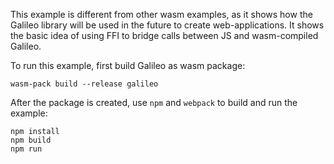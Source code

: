 This example is different from other wasm examples, as it shows how the Galileo library will be used in the future
to create web-applications. It shows the basic idea of using FFI to bridge calls between JS and wasm-compiled
Galileo.

To run this example, first build Galileo as wasm package:
```
wasm-pack build --release galileo
```

After the package is created, use `npm` and `webpack` to build and run the example:

```
npm install
npm build
npm run
```